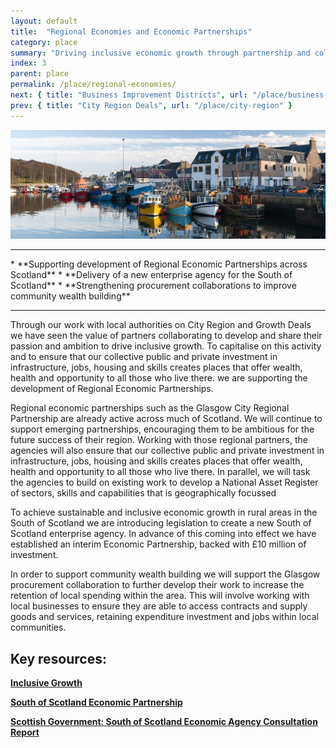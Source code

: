 ```yaml
---
layout: default
title:  "Regional Economies and Economic Partnerships"
category: place
summary: "Driving inclusive economic growth through partnership and collaboration between  government,  agencies, academia and the private sector.  "
index: 3
parent: place
permalink: /place/regional-economies/
next: { title: "Business Improvement Districts", url: "/place/business-improvement-districts/" }
prev: { title: "City Region Deals", url: "/place/city-region" }
---
```

![Regional Economies Photo](/assets/images/pageimages/place2.jpg)
<br>
<hr>
* **Supporting development of Regional Economic Partnerships across Scotland**
* **Delivery of a new enterprise agency for the South of Scotland**  
* **Strengthening procurement collaborations to improve community wealth building**

<hr>

Through our work with local authorities on City Region and Growth Deals we have seen the value of partners collaborating to develop and share their passion and ambition to drive inclusive growth. To capitalise on this activity  and to ensure that our collective public and private investment in infrastructure, jobs, housing and skills creates places that offer wealth, health and opportunity to all those who live there. we are supporting the development of Regional Economic Partnerships.

Regional economic partnerships such as the Glasgow City Regional Partnership are already active across much of Scotland.  We will continue to support emerging partnerships, encouraging them to be ambitious for the future success of their region.  Working with those regional partners, the agencies will also ensure that our collective public and private investment in infrastructure, jobs, housing and skills creates places that offer wealth, health and opportunity to all those who live there. In parallel, we will task the agencies to build on existing work to develop a National Asset Register of sectors, skills and capabilities that is geographically focussed

To achieve sustainable and inclusive economic growth in rural areas in the South of Scotland we are introducing legislation to create a new South of Scotland enterprise agency. In advance of this coming into effect we have established an interim Economic Partnership, backed with £10 million of investment.  

In order to support community wealth building we will support the Glasgow procurement collaboration to further develop their work to increase the retention of local spending within the area. This will involve working with local businesses to ensure they are able to access contracts and supply goods and services, retaining expenditure investment and jobs within local communities.



## Key resources:
**[Inclusive Growth](http://www.inclusivegrowth.scot/about-us/)**  

**[South of Scotland Economic Partnership](http://www.sosep.co.uk/index.html)**  

**[Scottish Government: South of Scotland Economic Agency Consultation Report](https://www.gov.scot/Publications/2018/10/9556/1 )**  
